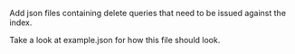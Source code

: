 Add json files containing delete queries that need to be issued against the index.

Take a look at example.json for how this file should look.